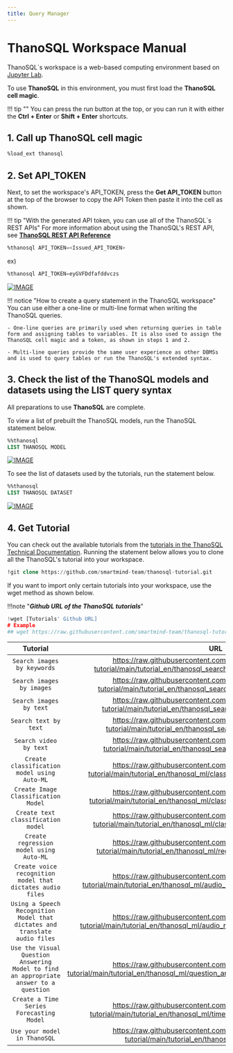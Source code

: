 ```yaml
---
title: Query Manager
---
```


# **ThanoSQL Workspace Manual**

ThanoSQL`s workspace is a web-based computing environment based on [Jupyter Lab](https://github.com/jupyterlab/jupyterlab).

To use **ThanoSQL** in this environment, you must first load the **ThanoSQL cell magic**.

!!! tip ""
    You can press the run button at the top, or you can run it with either the **Ctrl + Enter** or **Shift + Enter** shortcuts.

## **1. Call up ThanoSQL cell magic**

```sql
%load_ext thanosql
```

## **2. Set API_TOKEN**

Next, to set the workspace's API_TOKEN, press the **Get API_TOKEN** button at the top of the browser to copy the API Token then paste it into the cell as shown.

!!! tip "With the generated API token, you can use all of the ThanoSQL`s REST APIs"
    For more information about using the ThanoSQL's REST API, see [__ThanoSQL REST API Reference__](/en/how-to_guides/reference/#thanosql-rest-api-reference)

```sql
%thanosql API_TOKEN=<Issued_API_TOKEN>
```

ex)

```sql
%thanosql API_TOKEN=eyGVFDdfafddvczs
```
[![IMAGE](/img/thanosql_api/restapi_token_img2.jpg)](/img/thanosql_api/restapi_token_img2.jpg) 

!!! notice "How to create a query statement in the ThanoSQL workspace" 
    You can use either a one-line or multi-line format when writing the ThanoSQL queries.

    - One-line queries are primarily used when returning queries in table form and assigning tables to variables. It is also used to assign the ThanoSQL cell magic and a token, as shown in steps 1 and 2.

    - Multi-line queries provide the same user experience as other DBMSs and is used to query tables or run the ThanoSQL's extended syntax.

## **3. Check the list of the ThanoSQL models and datasets using the LIST query syntax**

All preparations to use **ThanoSQL** are complete.

To view a list of prebuilt the ThanoSQL models, run the ThanoSQL statement below.

```sql
%%thanosql
LIST THANOSQL MODEL
```

[![IMAGE](/img/getting_started/img8.png)](/img/getting_started/img8.png)

To see the list of datasets used by the tutorials, run the statement below.

```sql
%%thanosql
LIST THANOSQL DATASET
```

[![IMAGE](/img/getting_started/img9.png)](/img/getting_started/img9.png)

## __4. Get Tutorial__

You can check out the available tutorials from the [tutorials in the ThanoSQL Technical Documentation](/en/tutorials/algorithm_list/). 
Running the statement below allows you to clone all the ThanoSQL's tutorial into your workspace.

```sql
!git clone https://github.com/smartmind-team/thanosql-tutorial.git
```

If you want to import only certain tutorials into your workspace, use the wget method as shown below.

!!!note "___Github URL of the ThanoSQL tutorials___"

```python
!wget [Tutorials' Github URL]
# Example 
## wget https://raw.githubusercontent.com/smartmind-team/thanosql-tutorial/main/tutorial_en/thanosql_search/search_image_by_keyword.ipynb
```

| Tutorial | URL |
| :---------: |  :----------------------------------: |
| `Search images by keywords` | https://raw.githubusercontent.com/smartmind-team/thanosql-tutorial/main/tutorial_en/thanosql_search/search_image_by_keyword.ipynb |
| `Search images by images` | https://raw.githubusercontent.com/smartmind-team/thanosql-tutorial/main/tutorial_en/thanosql_search/search_image_by_image.ipynb |
| `Search images by text` | https://raw.githubusercontent.com/smartmind-team/thanosql-tutorial/main/tutorial_en/thanosql_search/search_image_by_text.ipynb |
| `Search text by text` | https://raw.githubusercontent.com/smartmind-team/thanosql-tutorial/main/tutorial_en/thanosql_search/search_text_by_text.ipynb |
| `Search video by text` | https://raw.githubusercontent.com/smartmind-team/thanosql-tutorial/main/tutorial_en/thanosql_search/search_video_by_text.ipynb |
| `Create classification model using Auto-ML` | https://raw.githubusercontent.com/smartmind-team/thanosql-tutorial/main/tutorial_en/thanosql_ml/classification/automl_classification.ipynb |
| `Create Image Classification Model` | https://raw.githubusercontent.com/smartmind-team/thanosql-tutorial/main/tutorial_en/thanosql_ml/classification/image_classification.ipynb |
| `Create text classification model` | https://raw.githubusercontent.com/smartmind-team/thanosql-tutorial/main/tutorial_en/thanosql_ml/classification/text_classification.ipynb |
| `Create regression model using Auto-ML` | https://raw.githubusercontent.com/smartmind-team/thanosql-tutorial/main/tutorial_en/thanosql_ml/regression/automl_regression.ipynb |
| `Create voice recognition model that dictates audio files` | https://raw.githubusercontent.com/smartmind-team/thanosql-tutorial/main/tutorial_en/thanosql_ml/audio_recognition/speech_recognition.ipynb |
| `Using a Speech Recognition Model that dictates and translate audio files` | https://raw.githubusercontent.com/smartmind-team/thanosql-tutorial/main/tutorial_en/thanosql_ml/audio_recognition/speech_recognition2.ipynb |
| `Use the Visual Question Answering Model to find an appropriate answer to a question` | https://raw.githubusercontent.com/smartmind-team/thanosql-tutorial/main/tutorial_en/thanosql_ml/question_answering/visual_question_answering.ipynb |
| `Create a Time Series Forecasting Model` | https://raw.githubusercontent.com/smartmind-team/thanosql-tutorial/main/tutorial_en/thanosql_ml/timeseries/timeseries_forecasting.ipynb |  
| `Use your model in ThanoSQL` | https://raw.githubusercontent.com/smartmind-team/thanosql-tutorial/main/tutorial_en/thanosql_ml/udm_tutorial.ipynb |


